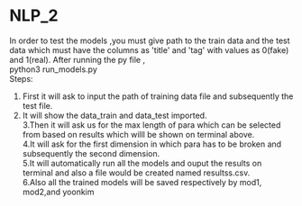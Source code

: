 # NLP_2
In order to test the models ,you must give path to the train data and the test data which must have the columns as 'title' and 'tag' with 
values as 0(fake) and 1(real).
After running the py file ,
</br>python3 run_models.py</br>
Steps:</br>
1. First it will ask to input the path of training data file and subsequently the test file.
2. It will show the data_train and data_test imported.</br>
3.Then it will ask us for the max length of para which can be selected from based on results which willl be shown on terminal above.</br>
4.It will ask for the first dimension in which para has to be broken and subsequently the second dimension.</br>
5.It will automatically run all the models and ouput the results on terminal and also a file would be created named resultss.csv.</br>
6.Also all the trained models will be saved respectively by mod1, mod2,and yoonkim</br>
